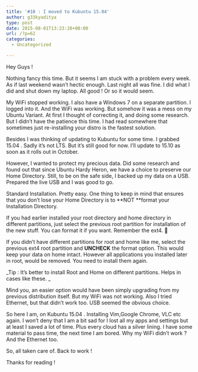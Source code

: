 ```yaml
---
title: '#10 : I moved to Kubuntu 15.04'
author: g33kyaditya
type: post
date: 2015-08-01T13:23:20+00:00
url: /?p=62
categories:
  - Uncategorized

---
```

Hey Guys !

Nothing fancy this time. But it seems I am stuck with a problem every week. As if last weekend wasn&#8217;t hectic enough. Last night all was fine. I did what I did and shut down my laptop. All good ! Or so it would seem.

My WiFi stopped working. I also have a Windows 7 on a separate partition. I logged into it. And the WiFi was working. But somehow it was a mess on my Ubuntu Variant. At first I thought of correcting it, and doing some research. But I didn&#8217;t have the patience this time. I had read somewhere that sometimes just re-installing your distro is the fastest solution.

Besides I was thinking of updating to Kubuntu for some time. I grabbed 15.04 . Sadly it&#8217;s not LTS. But it&#8217;s still good for now. I&#8217;ll update to 15.10 as soon as it rolls out in October.

However, I wanted to protect my precious data. Did some research and found out that since Ubuntu Hardy Heron, we have a choice to preserve our Home Directory. Still, to be on the safe side, I backed up my data on a USB. Prepared the live USB and I was good to go.

Standard Installation. Pretty easy. One thing to keep in mind that ensures that you don&#8217;t lose your Home Directory is to **NOT **format your Installation Directory.

If you had earlier installed your root directory and home directory in different partitions, just select the previous root partition for installation of the new stuff. You can format it if you want. Remember the ext4. 🙂

If you didn&#8217;t have different partitions for root and home like me, select the previous ext4 root partition and **UNCHECK** the format option. This would keep your data on home intact. However all applications you installed later in root, would be removed. You need to install them again.

_Tip : It&#8217;s better to install Root and Home on different partitions. Helps in cases like these. _

Mind you, an easier option would have been simply upgrading from my previous distribution itself. But my WiFi was not working. Also I tried Ethernet, but that didn&#8217;t work too. USB seemed the obvious choice.

So here I am, on Kubuntu 15.04 . Installing Vim,Google Chrome, VLC etc again. I won&#8217;t deny that I am a bit sad for I lost all my apps and settings but at least I saved a lot of time. Plus every cloud has a silver lining. I have some material to pass time, the next time I am bored. Why my WiFi didn&#8217;t work ? And the Ethernet too.

So, all taken care of. Back to work !

Thanks for reading !